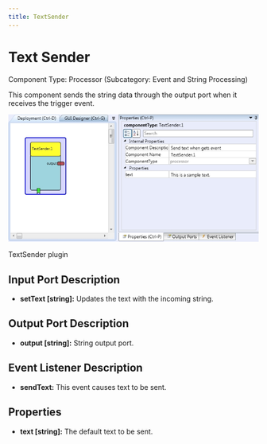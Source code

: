 ```yaml
---
title: TextSender
---
```


# Text Sender

Component Type: Processor (Subcategory: Event and String Processing)

This component sends the string data through the output port when it receives the trigger event.

![Screenshot: TextSender plugin](./img/textsender.jpg "Screenshot: TextSender plugin")

TextSender plugin

## Input Port Description

*   **setText \[string\]:** Updates the text with the incoming string.

## Output Port Description

*   **output \[string\]:** String output port.

## Event Listener Description

*   **sendText:** This event causes text to be sent.

## Properties

*   **text \[string\]:** The default text to be sent.